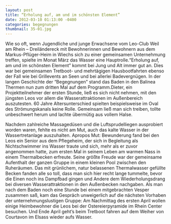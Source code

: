 ```yaml
---
layout: post
title: “Erholung auf, am und im schönsten Element”
date: 2012-03-10 01:13:00 -0400
categories: begegnungen
thumbnail: 35-01.jpg
---
```

Wie so oft, wenn Jugendliche und junge Erwachsene vom Leo-Club Weil am Rhein – Dreiländereck mit Bewohnerinnen und Bewohnern aus dem Markus-Pflüger-Heim in Wiechs sich zu einer gemeinsamen Unternehmung treffen, spielte im Monat März das Wasser eine Hauptrolle.“Erholung auf, am und im schönsten Element” kommt bei Jung und Alt immer gut an. Dies war bei gemeinsamen Tretboot- und mehrtägigen Hausbootfahrten ebenso der Fall wie bei Grillevents an Seen und bei allerlei Badevergnügen. In der langen Geschichte der “Begegnungen” stand das Baden in den Balinea Thermen nun zum dritten Mal auf dem Programm.Dieter, ein Projektteilnehmer der ersten Stunde, ließ es sich nicht nehmen, mit den jüngsten Leos vor allem die Wasserattraktionen im Außenbereich auszutesten. 60 Jahre Altersunterschied spielten beispielsweise im Oval des Strömungskanals keine Rolle. Gemeinsam ließ man sich treiben, tollte unbeschwert herum und lachte übermütig aus vollem Halse.

Nachdem zahlreiche Massagedüsen und die Luftsprudelliegen ausprobiert worden waren, fehlte es nicht am Mut, auch das kalte Wasser in der Wassertretanlage auszuhalten. Apropos Mut: Bewunderung fand bei den Leos ein Senior aus dem Pflegeheim, der sich in Begleitung als Nichtschwimmer ins Wasser traute und sich, mehr als er zuvor angenommen hatte, zum ersten Mal in seinem Leben am warmen Nass in einem Thermalbecken erfreute. Seine größte Freude war der gemeinsame Aufenthalt der ganzen Gruppe in einem kleinen Pool zwischen den Ruheräumen. Das mit grünlichem, natur belassenen Thermalwasser gefüllte Becken fanden alle so toll, dass man sich hier recht lange tummelte, bevor die Einen noch ins Dampfbad gingen und Andere dem Wiederholungsdrang bei diversen Wasserattraktionen in den Außenbecken nachgaben. Als man nach dem Baden noch eine Stunde bei einem mitgebrachten Vesper zusammen saß, kam das Gespräch unweigerlich auf die nächsten Vorhaben der unternehmungslustigen Gruppe: Am Nachmittag des ersten April wollen einige Heimbewohner die Leos bei der Ostereierpyramide im Rhein Center besuchen. Und Ende April geht’s beim Tretboot fahren auf dem Weiher von Courtavon im Elsass wieder aufs Wasser.